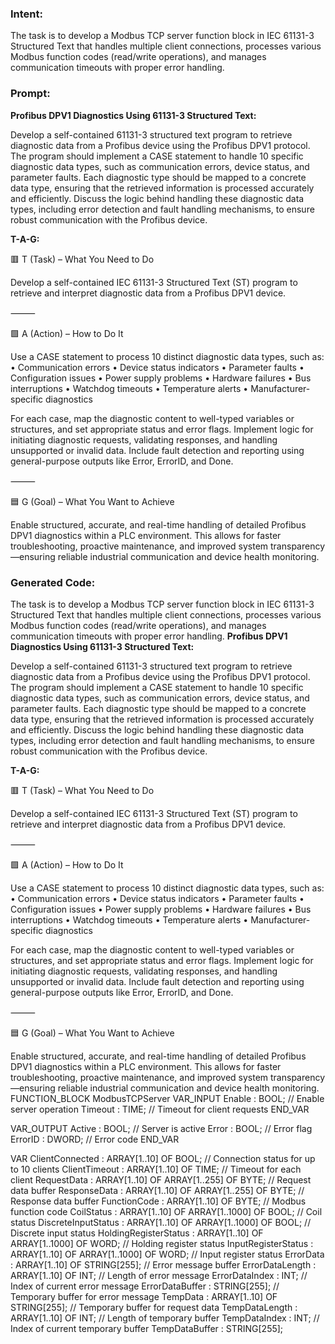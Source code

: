 ### Intent:
The task is to develop a Modbus TCP server function block in IEC 61131-3 Structured Text that handles multiple client connections, processes various Modbus function codes (read/write operations), and manages communication timeouts with proper error handling.

### Prompt:
**Profibus DPV1 Diagnostics Using 61131-3 Structured Text:**

Develop a self-contained 61131-3 structured text program to retrieve diagnostic data from a Profibus device using the Profibus DPV1 protocol. The program should implement a CASE statement to handle 10 specific diagnostic data types, such as communication errors, device status, and parameter faults. Each diagnostic type should be mapped to a concrete data type, ensuring that the retrieved information is processed accurately and efficiently. Discuss the logic behind handling these diagnostic data types, including error detection and fault handling mechanisms, to ensure robust communication with the Profibus device.

**T-A-G:**

🟥 T (Task) – What You Need to Do

Develop a self-contained IEC 61131-3 Structured Text (ST) program to retrieve and interpret diagnostic data from a Profibus DPV1 device.

⸻

🟩 A (Action) – How to Do It

Use a CASE statement to process 10 distinct diagnostic data types, such as:
	•	Communication errors
	•	Device status indicators
	•	Parameter faults
	•	Configuration issues
	•	Power supply problems
	•	Hardware failures
	•	Bus interruptions
	•	Watchdog timeouts
	•	Temperature alerts
	•	Manufacturer-specific diagnostics

For each case, map the diagnostic content to well-typed variables or structures, and set appropriate status and error flags. Implement logic for initiating diagnostic requests, validating responses, and handling unsupported or invalid data. Include fault detection and reporting using general-purpose outputs like Error, ErrorID, and Done.

⸻

🟦 G (Goal) – What You Want to Achieve

Enable structured, accurate, and real-time handling of detailed Profibus DPV1 diagnostics within a PLC environment. This allows for faster troubleshooting, proactive maintenance, and improved system transparency—ensuring reliable industrial communication and device health monitoring.

### Generated Code:
The task is to develop a Modbus TCP server function block in IEC 61131-3 Structured Text that handles multiple client connections, processes various Modbus function codes (read/write operations), and manages communication timeouts with proper error handling.
**Profibus DPV1 Diagnostics Using 61131-3 Structured Text:**

Develop a self-contained 61131-3 structured text program to retrieve diagnostic data from a Profibus device using the Profibus DPV1 protocol. The program should implement a CASE statement to handle 10 specific diagnostic data types, such as communication errors, device status, and parameter faults. Each diagnostic type should be mapped to a concrete data type, ensuring that the retrieved information is processed accurately and efficiently. Discuss the logic behind handling these diagnostic data types, including error detection and fault handling mechanisms, to ensure robust communication with the Profibus device.

**T-A-G:**

🟥 T (Task) – What You Need to Do

Develop a self-contained IEC 61131-3 Structured Text (ST) program to retrieve and interpret diagnostic data from a Profibus DPV1 device.

⸻

🟩 A (Action) – How to Do It

Use a CASE statement to process 10 distinct diagnostic data types, such as:
	•	Communication errors
	•	Device status indicators
	•	Parameter faults
	•	Configuration issues
	•	Power supply problems
	•	Hardware failures
	•	Bus interruptions
	•	Watchdog timeouts
	•	Temperature alerts
	•	Manufacturer-specific diagnostics

For each case, map the diagnostic content to well-typed variables or structures, and set appropriate status and error flags. Implement logic for initiating diagnostic requests, validating responses, and handling unsupported or invalid data. Include fault detection and reporting using general-purpose outputs like Error, ErrorID, and Done.

⸻

🟦 G (Goal) – What You Want to Achieve

Enable structured, accurate, and real-time handling of detailed Profibus DPV1 diagnostics within a PLC environment. This allows for faster troubleshooting, proactive maintenance, and improved system transparency—ensuring reliable industrial communication and device health monitoring.
FUNCTION_BLOCK ModbusTCPServer
VAR_INPUT
    Enable : BOOL; // Enable server operation
    Timeout : TIME; // Timeout for client requests
END_VAR

VAR_OUTPUT
    Active : BOOL; // Server is active
    Error : BOOL; // Error flag
    ErrorID : DWORD; // Error code
END_VAR

VAR
    ClientConnected : ARRAY[1..10] OF BOOL; // Connection status for up to 10 clients
    ClientTimeout : ARRAY[1..10] OF TIME; // Timeout for each client
    RequestData : ARRAY[1..10] OF ARRAY[1..255] OF BYTE; // Request data buffer
    ResponseData : ARRAY[1..10] OF ARRAY[1..255] OF BYTE; // Response data buffer
    FunctionCode : ARRAY[1..10] OF BYTE; // Modbus function code
    CoilStatus : ARRAY[1..10] OF ARRAY[1..1000] OF BOOL; // Coil status
    DiscreteInputStatus : ARRAY[1..10] OF ARRAY[1..1000] OF BOOL; // Discrete input status
    HoldingRegisterStatus : ARRAY[1..10] OF ARRAY[1..1000] OF WORD; // Holding register status
    InputRegisterStatus : ARRAY[1..10] OF ARRAY[1..1000] OF WORD; // Input register status
    ErrorData : ARRAY[1..10] OF STRING[255]; // Error message buffer
    ErrorDataLength : ARRAY[1..10] OF INT; // Length of error message
    ErrorDataIndex : INT; // Index of current error message
    ErrorDataBuffer : STRING[255]; // Temporary buffer for error message
    TempData : ARRAY[1..10] OF STRING[255]; // Temporary buffer for request data
    TempDataLength : ARRAY[1..10] OF INT; // Length of temporary buffer
    TempDataIndex : INT; // Index of current temporary buffer
    TempDataBuffer : STRING[255];
